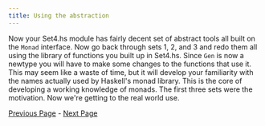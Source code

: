 ```yaml
---
title: Using the abstraction
---
```


Now your Set4.hs module has fairly decent set of abstract tools all built on
the `Monad` interface. Now go back through sets 1, 2, and 3 and redo them all
using the library of functions you built up in Set4.hs. Since `Gen` is now a
newtype you will have to make some changes to the functions that use it.  This
may seem like a waste of time, but it will develop your familiarity with the
names actually used by Haskell's monad library. This is the core of developing
a working knowledge of monads. The first three sets were the motivation. Now
we're getting to the real world use.

[Previous Page](ex4-5.html) - [Next Page](set5.html)

